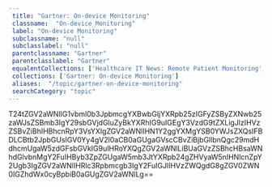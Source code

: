 ```yaml
--- 
 title: "Gartner: On-device Monitoring" 
 classname:  "On-device_Monitoring" 
 label: "On-device Monitoring" 
 subclassname: "null" 
 subclasslabel: "null" 
 parentclassname: "Gartner" 
 parentclasslabel: "Gartner" 
 equalentCollections: ['Healthcare IT News: Remote Patient Monitoring','Healthcare IT News: Remote Care Technology','Healthcare IT News: Patient Monitoring','Gartner: Remote Diagnostics','KLAS: Remote Patient Monitoring','Gartner: Connected Home','Medigy: Remote Cardiac Monitoring','Medigy: Remote Patient Monitoring','U.S. Food and Drug Administration (FDA): Remote or Wearable Patient Monitoring Devices EUAs'] 
 collections: ['Gartner: On-device Monitoring']
 aliases:  "/topic/gartner-on-device-monitoring"  
 searchCategory: "topic" 
---
```

T24tZGV2aWNlIG1vbml0b3JpbmcgYXBwbGljYXRpb25zIGFyZSByZXNwb25zaWJsZSBmb3IgY29sbGVjdGluZyBkYXRhIG9uIGEgY3VzdG9tZXLigJlzIHVzZSBvZiBhIHBhcnRpY3VsYXIgZGV2aWNlIHN1Y2ggYXMgYSB0YWJsZXQsIFBDLCBtb2JpbGUsIGV0Yy4gV2l0aCB0aGUgaGVscCBvZiBjbGllbnQgc29mdHdhcmUgaW5zdGFsbGVkIG9uIHRoYXQgZGV2aWNlLiBUaGVzZSBhcHBsaWNhdGlvbnMgY2FuIHByb3ZpZGUgaW5mb3JtYXRpb24gZHVyaW5nIHNlcnZpY2Ugb3IgZGV2aWNlIHRlc3Rpbmcgb3IgY2FuIGJlIHVzZWQgdG8gZGV0ZWN0IGZhdWx0cyBpbiB0aGUgZGV2aWNlLg==